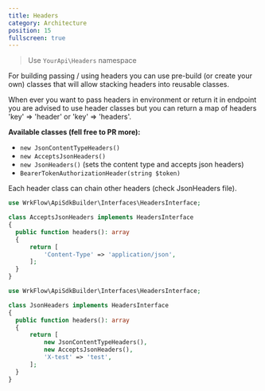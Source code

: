 ```yaml
---
title: Headers
category: Architecture
position: 15
fullscreen: true
---
```


> Use `YourApi\Headers` namespace

For building passing / using headers you can use pre-build (or create your own) classes that will allow stacking
headers into reusable classes.

When ever you want to pass headers in environment or return it in endpoint you are advised to use header classes but you
can return a map of headers 'key' => 'header' or 'key' => 'headers'.

**Available classes (fell free to PR more):**

- `new JsonContentTypeHeaders()`
- `new AcceptsJsonHeaders()`
- `new JsonHeaders()` (sets the content type and accepts json headers)
- `BearerTokenAuthorizationHeader(string $token)`

Each header class can chain other headers (check JsonHeaders file).

<code-group>
  <code-block label="Simple header" active>

  ```php
use WrkFlow\ApiSdkBuilder\Interfaces\HeadersInterface;

class AcceptsJsonHeaders implements HeadersInterface
{
    public function headers(): array
    {
        return [
            'Content-Type' => 'application/json',
        ];
    }
}
  ```

  </code-block>
  <code-block label="Combining headers">

  ```php
use WrkFlow\ApiSdkBuilder\Interfaces\HeadersInterface;

class JsonHeaders implements HeadersInterface
{
    public function headers(): array
    {
        return [
            new JsonContentTypeHeaders(), 
            new AcceptsJsonHeaders(),
            'X-test' => 'test',
        ];
    }
}
  ```

  </code-block>
</code-group>

